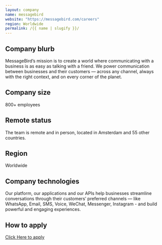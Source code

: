 ```yaml
---
layout: company
name: messagebird
website: "https://messagebird.com/careers"
region: Worldwide
permalink: /{{ name | slugify }}/
---
```


## Company blurb

MessageBird’s mission is to create a world where communicating with a business is as easy as talking with a friend. We power communication between businesses and their customers — across any channel, always with the right context, and on every corner of the planet.

## Company size

800+ employees

## Remote status

The team is remote and in person, located in Amsterdam and 55 other countries.

## Region

Worldwide

## Company technologies

Our platform, our applications and our APIs help businesses streamline conversations through their customers’ preferred channels — like WhatsApp, Email, SMS, Voice, WeChat, Messenger, Instagram - and build powerful and engaging experiences.

## How to apply

[Click Here to apply](https://messagebird.com/careers#jobs)